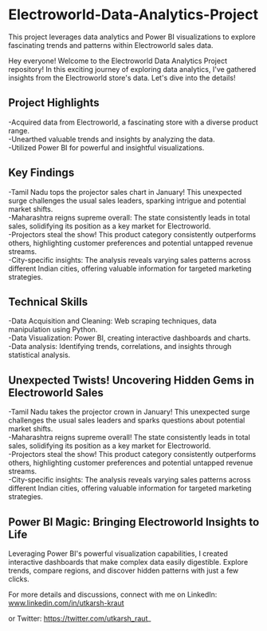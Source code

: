 # Electroworld-Data-Analytics-Project
This project leverages data analytics and Power BI visualizations to explore fascinating trends and patterns within Electroworld sales data.

Hey everyone! Welcome to the Electroworld Data Analytics Project repository! In this exciting journey of exploring data analytics, I've gathered insights from the Electroworld store's data. Let's dive into the details!

## Project Highlights
-Acquired data from Electroworld, a fascinating store with a diverse product range.  
-Unearthed valuable trends and insights by analyzing the data.  
-Utilized Power BI for powerful and insightful visualizations.  

## Key Findings
-Tamil Nadu tops the projector sales chart in January! This unexpected surge challenges the usual sales leaders, sparking intrigue and potential market shifts.  
-Maharashtra reigns supreme overall: The state consistently leads in total sales, solidifying its position as a key market for Electroworld.  
-Projectors steal the show! This product category consistently outperforms others, highlighting customer preferences and potential untapped revenue streams.  
-City-specific insights: The analysis reveals varying sales patterns across different Indian cities, offering valuable information for targeted marketing 
 strategies.  

## Technical Skills
-Data Acquisition and Cleaning: Web scraping techniques, data manipulation using Python.  
-Data Visualization: Power BI, creating interactive dashboards and charts.  
-Data analysis: Identifying trends, correlations, and insights through statistical analysis.  

## Unexpected Twists! Uncovering Hidden Gems in Electroworld Sales

-Tamil Nadu takes the projector crown in January! This unexpected surge challenges the usual sales leaders and sparks questions about potential market shifts.  
-Maharashtra reigns supreme overall! The state consistently leads in total sales, solidifying its position as a key market for Electroworld.  
-Projectors steal the show! This product category consistently outperforms others, highlighting customer preferences and potential untapped revenue streams.  
-City-specific insights: The analysis reveals varying sales patterns across different Indian cities, offering valuable information for targeted marketing 
 strategies.  

## Power BI Magic: Bringing Electroworld Insights to Life
Leveraging Power BI's powerful visualization capabilities, I created interactive dashboards that make complex data easily digestible. Explore trends, compare regions, and discover hidden patterns with just a few clicks.

For more details and discussions, connect with me on LinkedIn: www.linkedin.com/in/utkarsh-kraut

 or Twitter: https://twitter.com/utkarsh_raut_
